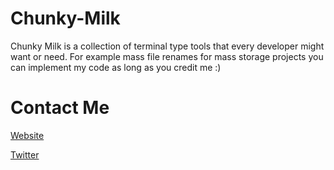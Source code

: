 # Chunky-Milk
Chunky Milk is a collection of terminal type tools that every developer might want or need. For example mass file renames for mass storage projects you can implement my code as long as you credit me :)

Contact Me
==========

[Website](https://touchmyfries.info/)

[Twitter](https://twitter.com/KappaNewfrog)
